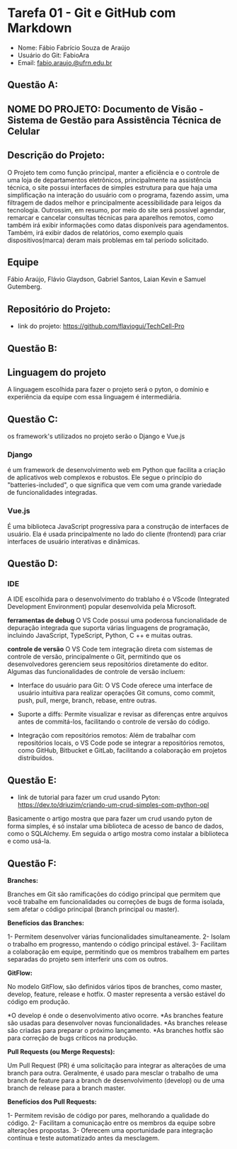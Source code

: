 # Tarefa 01 - Git e GitHub com Markdown

* Nome: Fábio Fabrício Souza de Araújo
* Usuário do Git: FabioAra
* Email: fabio.araujo.@ufrn.edu.br

## Questão A:
## NOME DO PROJETO: Documento de Visão - Sistema de Gestão para Assistência Técnica de Celular
## Descrição do Projeto: 
O Projeto tem como função principal, manter a eficiência e o controle de uma loja de departamentos eletrônicos, principalmente na assistência técnica, o site possui interfaces de simples estrutura para que haja uma simplificação na interação do usuário com o programa, fazendo assim, uma filtragem de dados melhor e principalmente acessibilidade para leigos da tecnologia. Outrossim, em resumo, por meio do site será possível agendar, remarcar e cancelar consultas técnicas para aparelhos remotos, como também irá exibir informações como datas disponíveis para agendamentos. Também, irá exibir dados de relatórios, como exemplo quais dispositivos(marca) deram mais problemas em tal período solicitado.

## Equipe
Fábio Araújo, Flávio Glaydson, Gabriel Santos, Laian Kevin e Samuel Gutemberg.

## Repositório do Projeto:
* link do projeto: https://github.com/flaviogui/TechCell-Pro

## Questão B:

## Linguagem do projeto
 A linguagem escolhida para fazer o projeto será o pyton, o domínio e experiência da equipe com essa linguagem é intermediária.

## Questão C:

os framework's utilizados no projeto serão o Django e Vue.js 

### Django
é um framework de desenvolvimento web em Python que facilita a criação de aplicativos web complexos e robustos. Ele segue o princípio do "batteries-included", o que significa que vem com uma grande variedade de funcionalidades integradas.
### Vue.js
É uma biblioteca JavaScript progressiva para a construção de interfaces de usuário. Ela é usada principalmente no lado do cliente (frontend) para criar interfaces de usuário interativas e dinâmicas. 

## Questão D:

### IDE
A IDE escolhida para o desenvolvimento do trablaho é o VScode (Integrated Development Environment) popular desenvolvida pela Microsoft.

__ferramentas de debug__
O VS Code possui uma poderosa funcionalidade de depuração integrada que suporta várias linguagens de programação, incluindo JavaScript, TypeScript, Python, C ++ e muitas outras. 

__controle de versão__
O VS Code tem integração direta com sistemas de controle de versão, principalmente o Git, permitindo que os desenvolvedores gerenciem seus repositórios diretamente do editor. Algumas das funcionalidades de controle de versão incluem:

* Interface do usuário para Git: 
O VS Code oferece uma interface de usuário intuitiva para realizar operações Git comuns, como commit, push, pull, merge, branch, rebase, entre outras.

* Suporte a diffs: 
Permite visualizar e revisar as diferenças entre arquivos antes de commitá-los, facilitando o controle de versão do código.

* Integração com repositórios remotos: 
Além de trabalhar com repositórios locais, o VS Code pode se integrar a repositórios remotos, como GitHub, Bitbucket e GitLab, facilitando a colaboração em projetos distribuídos.

## Questão E:

* link de tutorial para fazer um crud usando Pyton: https://dev.to/driuzim/criando-um-crud-simples-com-python-opl

Basicamente o artigo mostra que para fazer um crud usando pyton de forma simples, é só instalar uma biblioteca de acesso de banco de dados, como o SQLAlchemy. Em seguida o artigo mostra como instalar a biblioteca e como usá-la.

## Questão F:

__Branches:__

Branches em Git são ramificações do código principal que permitem que você trabalhe em funcionalidades ou correções de bugs de forma isolada, sem afetar o código principal (branch principal ou master).

__Benefícios das Branches:__

1- Permitem desenvolver várias funcionalidades simultaneamente.
2- Isolam o trabalho em progresso, mantendo o código principal estável.
3- Facilitam a colaboração em equipe, permitindo que os membros trabalhem em partes separadas do projeto sem interferir uns com os outros.

__GitFlow:__

No modelo GitFlow, são definidos vários tipos de branches, como master, develop, feature, release e hotfix.
O master representa a versão estável do código em produção.

*O develop é onde o desenvolvimento ativo ocorre.
*As branches feature são usadas para desenvolver novas funcionalidades.
*As branches release são criadas para preparar o próximo lançamento.
*As branches hotfix são para correção de bugs críticos na produção.

__Pull Requests (ou Merge Requests):__


Um Pull Request (PR) é uma solicitação para integrar as alterações de uma branch para outra.
Geralmente, é usado para mesclar o trabalho de uma branch de feature para a branch de desenvolvimento (develop) ou de uma branch de release para a branch master.

__Benefícios dos Pull Requests:__

1- Permitem revisão de código por pares, melhorando a qualidade do código.
2- Facilitam a comunicação entre os membros da equipe sobre alterações propostas.
3- Oferecem uma oportunidade para integração contínua e teste automatizado antes da mesclagem.



